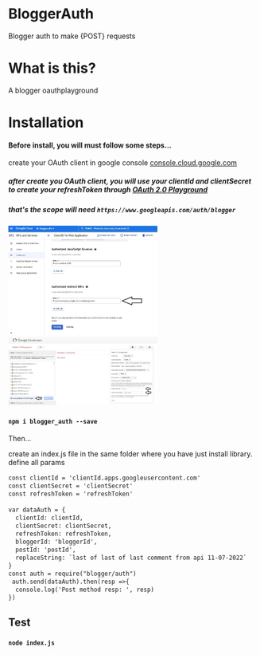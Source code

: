 # BloggerAuth
Blogger auth to make {POST} requests

# What is this?

A blogger oauthplayground

# Installation

#### Before install, you will must follow some steps...
create your OAuth client in google console
[console.cloud.google.com](https://console.cloud.google.com/apis/credentials)

##### after create you OAuth client, you will use your clientId and clientSecret to create your refreshToken through [OAuth 2.0 Playground](https://developers.google.com/oauthplayground/)

##### that's the scope will need `https://www.googleapis.com/auth/blogger`


<img width="300px" src="https://github.com/Allanksr/BloggerAuth/blob/main/console_print.JPG">
<img width="300px" src="https://github.com/Allanksr/BloggerAuth/blob/main/playground_config.JPG">

#### 

#### `npm i blogger_auth --save`

Then...

create an index.js file in the same folder where you have just install library.
define all params
```
const clientId = 'clientId.apps.googleusercontent.com'
const clientSecret = 'clientSecret'
const refreshToken = 'refreshToken'

var dataAuth = {
  clientId: clientId,
  clientSecret: clientSecret,
  refreshToken: refreshToken,
  bloggerId: 'bloggerId',
  postId: 'postId',
  replaceString: `last of last of last comment from api 11-07-2022` 
}
const auth = require("blogger/auth")
 auth.send(dataAuth).then(resp =>{
  console.log('Post method resp: ', resp) 
})
```

## Test
#### `node index.js`
